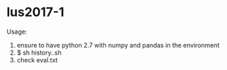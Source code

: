 # lus2017-1
Usage:
1) ensure to have python 2.7 with numpy and pandas in the environment
2) $ sh history.<x>.sh
3) check eval.txt
